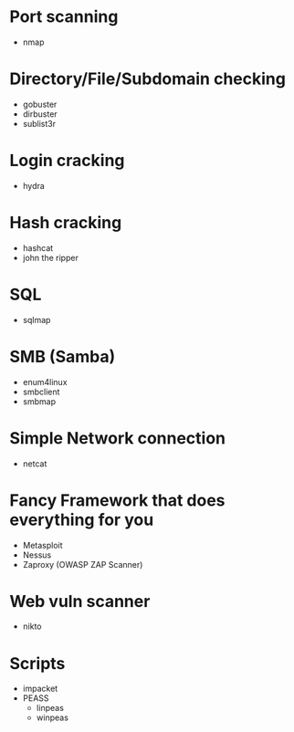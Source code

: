 # Port scanning
- nmap

# Directory/File/Subdomain checking
- gobuster
- dirbuster
- sublist3r

# Login cracking
- hydra


# Hash cracking
- hashcat
- john the ripper

# SQL
- sqlmap

# SMB (Samba)
- enum4linux
- smbclient
- smbmap

# Simple Network connection
- netcat

# Fancy Framework that does everything for you
- Metasploit
- Nessus
- Zaproxy (OWASP ZAP Scanner)

# Web vuln scanner
- nikto

# Scripts
- impacket
- PEASS
    - linpeas
    - winpeas
